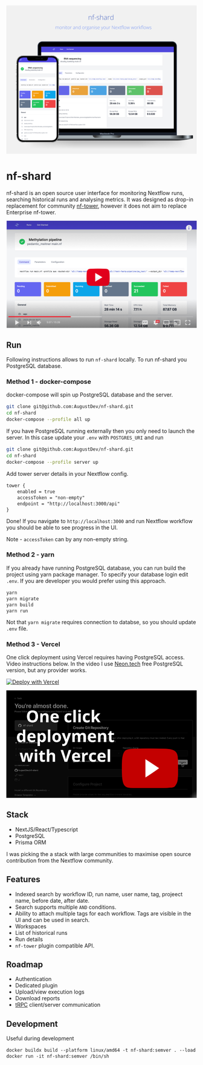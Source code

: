 ![nf-shard Logo](./assets/logo.png)

# nf-shard

nf-shard is an open source user interface for monitoring Nextflow runs, searching historical runs and analysing metrics. It was designed as drop-in replacement for community [nf-tower](https://github.com/seqeralabs/nf-tower), however it does not aim to replace Enterprise nf-tower.

[![Foo](./assets/play.png)](https://www.youtube.com/watch?v=Fzq9cqozwEU)

## Run

Following instructions allows to run `nf-shard` locally. To run nf-shard you PostgreSQL database.

### Method 1 - docker-compose

docker-compose will spin up PostgreSQL database and the server.

```bash
git clone git@github.com:AugustDev/nf-shard.git
cd nf-shard
docker-compose --profile all up
```

If you have PostgreSQL running externally then you only need to launch the server. In this case update your `.env` with `POSTGRES_URI` and run

```bash
git clone git@github.com:AugustDev/nf-shard.git
cd nf-shard
docker-compose --profile server up
```

Add tower server details in your Nextflow config.

```nextflow
tower {
    enabled = true
    accessToken = "non-empty"
    endpoint = "http://localhost:3000/api"
}
```

Done! If you navigate to `http://localhost:3000` and run Nextflow workflow you should be able to see progress in the UI.

Note - `accessToken` can by any non-empty string.

### Method 2 - yarn

If you already have running PostgreSQL database, you can run build the project using yarn package manager. To specify your database login edit `.env`. If you are developer you would prefer using this approach.

```
yarn
yarn migrate
yarn build
yarn run
```

Not that `yarn migrate` requires connection to databse, so you should update `.env` file.

### Method 3 - Vercel

One click deployment using Vercel requires having PostgreSQL access. Video instructions below. In the video I use [Neon.tech](https://neon.tech/) free PostgreSQL version, but any provider works.

[![Deploy with Vercel](https://vercel.com/button)](https://vercel.com/new/clone?repository-url=https%3A%2F%2Fgithub.com%2FAugustDev%2Fnf-shard%2F&env=POSTGRES_URI&project-name=nf-shard&repository-name=nf-shard&demo-title=nf-shard&demo-description=Monitor%20Nextlfow%20pipelines.%20Group%20runs%20into%20workspaces&demo-url=https%3A%2F%2Fmain.d29s1tosoaghp.amplifyapp.com%2F&build-command=yarn%20generate%20%26%26%20yarn%20build%20%26%26%20npx%20prisma%20migrate%20deploy&output-directory=build)

[![Foo](./assets/vercel-deployment.png)](https://www.youtube.com/watch?v=luqc2vmKvKY)

## Stack

- NextJS/React/Typescript
- PostgreSQL
- Prisma ORM

I was picking the a stack with large communities to maximise open source contribution from the Nextflow community.

## Features

- Indexed search by workflow ID, run name, user name, tag, projeect name, before date, after date.
- Search supports multiple `AND` conditions.
- Ability to attach multiple tags for each workflow. Tags are visible in the UI and can be used in search.
- Workspaces
- List of historical runs
- Run details
- `nf-tower` plugin compatible API.

## Roadmap

- Authentication
- Dedicated plugin
- Upload/view execution logs
- Download reports
- [tRPC](https://trpc.io/) client/server communication

## Development

Useful during development

```
docker buildx build --platform linux/amd64 -t nf-shard:semver . --load
docker run -it nf-shard:semver /bin/sh
```
